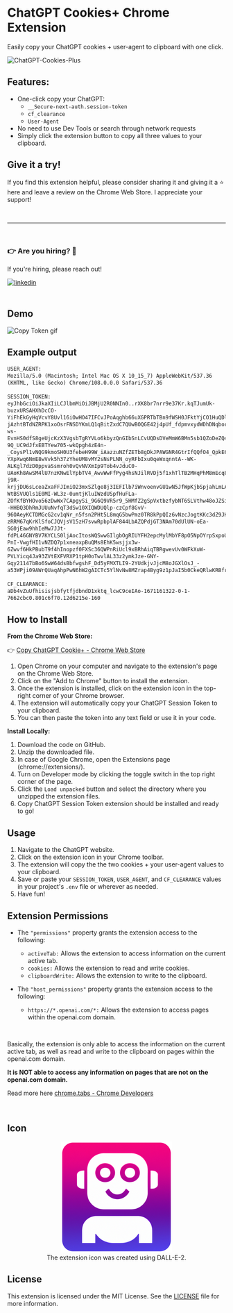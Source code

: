 # ChatGPT Cookies+ Chrome Extension

Easily copy your ChatGPT cookies + user-agent to clipboard with one click.

![ChatGPT-Cookies-Plus](https://socialify.git.ci/itsbrex/ChatGPT-Cookies-Plus/image?description=1&descriptionEditable=Chrome%20Extension&logo=https%3A%2F%2Fgithub.com%2Fitsbrex%2FCopy-ChatGPT-Session-Token%2Fblob%2Fmain%2Ficons%2Ficon256x256.png%3Fraw%3Dtrue&name=1&owner=1&pattern=Circuit%20Board&theme=Dark)

## Features:

- One-click copy your ChatGPT:
  - `__Secure-next-auth.session-token`
  - `cf_clearance`
  - `User-Agent`
- No need to use Dev Tools or search through network requests
- Simply click the extension button to copy all three values to your clipboard.

## Give it a try!

If you find this extension helpful, please consider sharing it and giving it a ⭐ here and leave a review on the Chrome Web Store. I appreciate your support!

<br>

---

<br>

### 👉️ Are you hiring? 👀

If you're hiring, please reach out!

<a href="https://linkedin.com/in/itsbrianroach" target="_blank">
<img src=https://img.shields.io/badge/linkedin-%231E77B5.svg?&style=for-the-badge&logo=linkedin&logoColor=white alt=linkedin style="margin-bottom: 5px;" />
</a>

<br>
<br>

## Demo

![Copy Token gif](copy-token.gif)

## Example output

```
USER_AGENT:
Mozilla/5.0 (Macintosh; Intel Mac OS X 10_15_7) AppleWebKit/537.36 (KHTML, like Gecko) Chrome/108.0.0.0 Safari/537.36

SESSION_TOKEN:
eyJhbGciOiJkaXIiLCJlbmMiOiJBMjU2R0NNIn0..rXK8br7nrr9e37Kr.kqTJumUk-buzxURSAHXhDcCO-YiFhEkGyHqVcvY8Uvl16iOwHO47IFCvJPoAqghb66uXGPRTbTBn9fWSH0JFktYjCO1HuQDlHPY_d_6xSpNg3Jy_mHZfr5_YQ5pyV8T3DO2TpZfzDYjSgb4be8yZm7GW7AfT3OOOus5E27p2ZxNUUTgJUmXjUZu69RNXpm4NalcQMWARTKlf0feialDMSYLWyQh6QhGZEzdpGsT5qe4Qdw07ckpMiRM8wLHLljmUpqRXas6AKNrYhdRKnSm_GrHGGCSeeyMkqZ8k0PpMURg5SOcGvblqQBCFx8edEKfAvn90l33_liIjihUorle9fMW71sYicyrYUSfz-jAzhtBTdNZRPK1xoOsrFNSDYKmLQ1qBitZxdC7QUwBOQGE42j4pUf_fdpmvxydWDhDNqbor1svo-ws-EvnHS0dfS8geUjcKzX3VgsbTgRYVLo6kbyzQnGIbSnLCvUQDsDVeMmW6BMn5sb1QZoDeZQ4VKQGVwakEcnXDp1M1SGd1rxv2MAc1KtBN292tDJOCHOmIaDImB8Z8JtawHqcySLcViBsddddfsscafsdcjsndbcksjnvlmasdkjbskjcnalscoadbuvcaugscvuahccdbchbchsdjhcdcbhdscbsjePN0oLOfQgftbrgfOyNry-9Q_UC9dJfxEBTYew705-wkQpgh4zE4n-_CoysPl1vNQG9kmoSH0U3febeH99W_iAazzuNZfZETb8gDkJPAWGNR4GtrIfQQfO4_QpkE6u7x0YFz0DgxKGwGfnVpAXqU5T4TWz3Jnkq4u8mPiEpKdGufm41P3WJUR28W4odP7SBqisq118tegy2ufKR0NKvnMOOWxrBoGefY5wV7-YXpXwq6NmE8wVvk5h37zYheUM8vMY2sNsPLNN_oyRFbIxu0qeWxqnntA--WK-ALKgl7dzD0ppvaSsmroh0vQvNVXmIp9Tob4vJduC0-UAoKh8AwSM4lU7nzKNwElYpbTV4_AwvWwFfPyg4hsNJilRVDj5f1xhTlTB2MHqPhM8mEcq8JIOpKvy0BWGhW4DzaF5ucgpjYL4mzd_FXCGoiKO_0JOumtF-j9R-krjjDU6sLceaZxaFFJImiO23mxSZlge8j3IEFIlb7iWnvoenvGU1wN5JfWpKjbSpjahLmLAIDnHjbJbAIUvxLvFGKndvMgAObTliURiep_pP-WtBSVUQls1E0MI-WL3z-0umtjKluIWzdUSpfHuFLa-ZOfKfBYHOvo56zDwWx7CApgySi_9G6Q9VR5r9_5HMfZ2gSpVxtbzfybNT6SLVthw48oJZSiYHzinxEhbEYfd_H9ccc5q19Fe81EiPToP5WZrPvsxC2sbC0r7NwsMty58YYUSs8ZwwqafYjNLM_bGXmy93CPMvLMMHUHMqLXmgT4DuVGciLeSRwu3lZi6fngOFBvJQamnBV60l_8LBnnyy4wGw6--HHBQ3DhRmJUUuNvfqT3dSw10XIQWDUQlp-czCpf8GvV-96OAeyKCTDMGcG2cv1qNr_n5fsn2PHt5L8mqG5bwPmz0TR8kPpQIz6vNzcJogtKKc3dZ9JKugY1mLzuLMNsJCnWXN2C4m7Pn2rY3cHqSELfJ8qhoDxthEvALVZ-zRRM67qKrKlSfoCJQVjsV15zH7svwRpbplAF844LbAZQPdjGT3NAm70dUlUN-oEa-SG0jEaw9hhIeMw7JJt-fdPL46GNYBV7KYCLS0ljAocItosWQSwwGIlgbOgRIUYFH2epcMylMbYF8pO5NpOYrpSxpoU7Ed3cQTAOrnhwb1aEUlMcsYpVnRbas2NYDXwLhUt066ba0DPu0ZdZ14HpdqJ1FmbYbv-PnI-VwgfHI1vNZDQ7p1xneaxpBuQMs8EhK5wsjjx3w-6Zwvf6HkPBubT9f4hInopzf0FXSc36QWPnRiUcl9xBRhAiqTBRgwevUv0WFkXuW-PVLYicq4Ja93ZVtEXFVRXP1tpH0oTwvlAL33z2ymkJze-GNY-Gqy21147bBo6SwW64dsBbfwgshF_Dd5yFMXTLI9-2YUdkjvJjcM8oJGXlOsJ_-a53WPji09AWrQUaqAhpPwN6hW2gAICTc5YlNvNw8MZrap4Byg9z1pJaI5b0CkeQRlwKRBfr6Cey13PaxmNq2QRJm7XVILUyzjWA.K3ezZa58putln39tQLHZow

CF_CLEARANCE:
aDb4vZuUfhisisjsbfytfjdbndD1xktq_lcwC9ceIAo-1671161322-0-1-7662cbc0.801c6f70.12d6215e-160
```

## How to Install

**From the Chrome Web Store:**

👉️ [Copy ChatGPT Cookie+ - Chrome Web Store](https://chrome.google.com/webstore/detail/copy-chatgpt-session-toke/nnkcnhbioochcaoeofflcljhhpceoknl)

1. Open Chrome on your computer and navigate to the extension's page on the Chrome Web Store.
2. Click on the "Add to Chrome" button to install the extension.
3. Once the extension is installed, click on the extension icon in the top-right corner of your Chrome browser.
4. The extension will automatically copy your ChatGPT Session Token to your clipboard.
5. You can then paste the token into any text field or use it in your code.

**Install Locally:**

1.  Download the code on GitHub.
2.  Unzip the downloaded file.
3.  In case of Google Chrome, open the Extensions page (chrome://extensions/).
4.  Turn on Developer mode by clicking the toggle switch in the top right corner of the page.
5.  Click the `Load unpacked` button and select the directory where you unzipped the extension files.
6.  Copy ChatGPT Session Token extension should be installed and ready to go!
    <br>

## Usage

1. Navigate to the ChatGPT website.
2. Click on the extension icon in your Chrome toolbar.
3. The extension will copy the the two cookies + your user-agent values to your clipboard.
4. Save or paste your `SESSION_TOKEN`, `USER_AGENT`, and `CF_CLEARANCE` values in your project's `.env` file or wherever as needed.
5. Have fun!

## Extension Permissions

- The `"permissions"` property grants the extension access to the following:

  - `activeTab:` Allows the extension to access information on the current active tab.
  - `cookies:` Allows the extension to read and write cookies.
  - `clipboardWrite:` Allows the extension to write to the clipboard.

- The `"host_permissions"` property grants the extension access to the following:
  - `https://*.openai.com/*:` Allows the extension to access pages within the openai.com domain.

<br>

Basically, the extension is only able to access the information on the current active tab, as well as read and write to the clipboard on pages within the openai.com domain.

**It is NOT able to access any information on pages that are not on the openai.com domain.**

Read more here [chrome.tabs - Chrome Developers](https://developer.chrome.com/docs/extensions/reference/tabs/)

<br>

## Icon

<p align="center">
  <img src="icons/icon256x256.png" alt="Copy ChatGPT Session Token icon" />
  <br>
  The extension icon was created using DALL-E-2.
</p>

## License

This extension is licensed under the MIT License. See the [LICENSE](https://github.com/itsbrex/Copy-ChatGPT-Session-Token/blob/master/LICENSE) file for more information.
